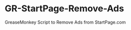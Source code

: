 GR-StartPage-Remove-Ads
=======================

GreaseMonkey Script to Remove Ads from StartPage.com